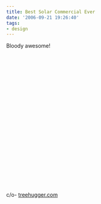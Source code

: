 ```yaml
---
title: Best Solar Commercial Ever
date: '2006-09-21 19:26:40'
tags:
- design
---
```


Bloody awesome!

<object width="425" height="350"><param name="movie" value="http://www.youtube.com/v/lFJc4xuFPcc"></param><param name="wmode" value="transparent"></param><embed src="http://www.youtube.com/v/lFJc4xuFPcc" type="application/x-shockwave-flash" wmode="transparent" width="425" height="350"></embed></object>

c/o- <a href="http://www.treehugger.com/files/2006/09/best_solarpower.php">treehugger.com</a>
